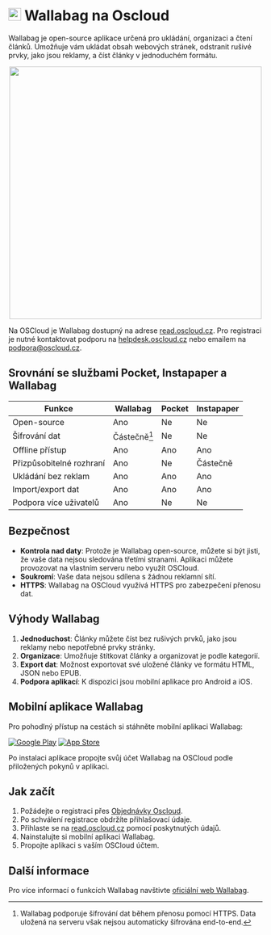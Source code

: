 # <img src="/img/wallabag-logo.png" width="25px"> Wallabag na Oscloud

Wallabag je open-source aplikace určená pro ukládání, organizaci a čtení článků. Umožňuje vám ukládat obsah webových stránek, odstranit rušivé prvky, jako jsou reklamy, a číst články v jednoduchém formátu.

<center>
<img src="/img/wallabag_app.png" class="shadow" width="500px">
</center>


Na OSCloud je Wallabag dostupný na adrese [read.oscloud.cz](https://read.oscloud.cz/). Pro registraci je nutné kontaktovat podporu na [helpdesk.oscloud.cz](https://helpdesk.oscloud.cz/help/3020290644) nebo emailem na [podpora@oscloud.cz](mailto:podpora@oscloud.cz).

## Srovnání se službami Pocket, Instapaper a Wallabag

| Funkce                      | Wallabag     | Pocket      | Instapaper |
|-----------------------------|--------------|-------------|------------|
| Open-source                 | Ano          | Ne          | Ne         |
| Šifrování dat               | Částečně[^1] | Ne          | Ne         |
| Offline přístup             | Ano          | Ano         | Ano        |
| Přizpůsobitelné rozhraní    | Ano          | Ne          | Částečně   |
| Ukládání bez reklam         | Ano          | Ano         | Ano        |
| Import/export dat           | Ano          | Ano         | Ano        |
| Podpora více uživatelů      | Ano          | Ne          | Ne         |

[^1]: Wallabag podporuje šifrování dat během přenosu pomocí HTTPS. Data uložená na serveru však nejsou automaticky šifrována end-to-end.

## Bezpečnost

- **Kontrola nad daty**: Protože je Wallabag open-source, můžete si být jisti, že vaše data nejsou sledována třetími stranami. Aplikaci můžete provozovat na vlastním serveru nebo využít OSCloud.
- **Soukromí**: Vaše data nejsou sdílena s žádnou reklamní sítí.
- **HTTPS**: Wallabag na OSCloud využívá HTTPS pro zabezpečení přenosu dat.

## Výhody Wallabag

1. **Jednoduchost**: Články můžete číst bez rušivých prvků, jako jsou reklamy nebo nepotřebné prvky stránky.
2. **Organizace**: Umožňuje štítkovat články a organizovat je podle kategorií.
3. **Export dat**: Možnost exportovat své uložené články ve formátu HTML, JSON nebo EPUB.
4. **Podpora aplikací**: K dispozici jsou mobilní aplikace pro Android a iOS.

## Mobilní aplikace Wallabag

Pro pohodlný přístup na cestách si stáhněte mobilní aplikaci Wallabag:

[![Google Play](https://upload.wikimedia.org/wikipedia/commons/7/78/Google_Play_Store_badge_EN.svg)](https://play.google.com/store/apps/details?id=fr.gaulupeau.apps.InThePoche)
[![App Store](https://developer.apple.com/assets/elements/badges/download-on-the-app-store.svg)](https://apps.apple.com/us/app/wallabag/id1170800946)


Po instalaci aplikace propojte svůj účet Wallabag na OSCloud podle přiložených pokynů v aplikaci.

## Jak začít

1. Požádejte o registraci přes [Objednávky Oscloud](https://helpdesk.oscloud.cz/help/711028727).
2. Po schválení registrace obdržíte přihlašovací údaje.
3. Přihlaste se na [read.oscloud.cz](https://read.oscloud.cz/) pomocí poskytnutých údajů.
4. Nainstalujte si mobilní aplikaci Wallabag.
5. Propojte aplikaci s vaším OSCloud účtem.

## Další informace

Pro více informací o funkcích Wallabag navštivte [oficiální web Wallabag](https://wallabag.org/).
